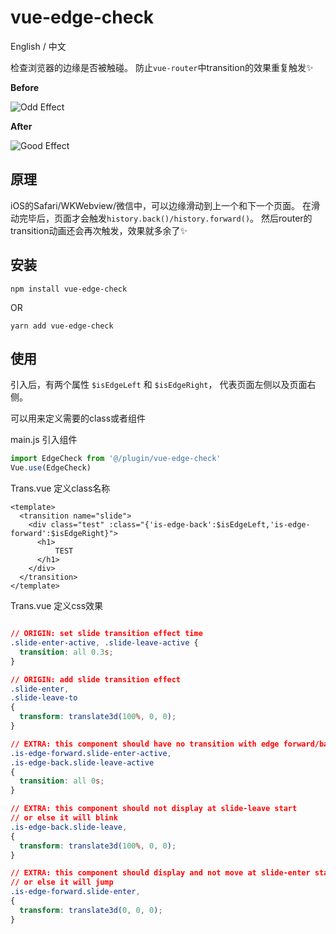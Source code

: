 # vue-edge-check

English / 中文

检查浏览器的边缘是否被触碰。
防止`vue-router`中transition的效果重复触发:sparkles:

**Before**

![Odd Effect](https://user-images.githubusercontent.com/579129/34886679-be522206-f7fe-11e7-8ba9-79c7b486a4cc.gif)

**After**

![Good Effect](https://user-images.githubusercontent.com/579129/34886822-58fa617e-f7ff-11e7-98a6-f287992ea749.gif)

## 原理

iOS的Safari/WKWebview/微信中，可以边缘滑动到上一个和下一个页面。
在滑动完毕后，页面才会触发`history.back()/history.forward()`。
然后router的transition动画还会再次触发，效果就多余了:sparkles:

## 安装

`npm install vue-edge-check`

OR 

`yarn add vue-edge-check`


## 使用

引入后，有两个属性 `$isEdgeLeft` 和 `$isEdgeRight`，
代表页面左侧以及页面右侧。

可以用来定义需要的class或者组件

main.js 引入组件
````javascript
import EdgeCheck from '@/plugin/vue-edge-check'
Vue.use(EdgeCheck)
````

Trans.vue 定义class名称
````vue
<template>
  <transition name="slide">
    <div class="test" :class="{'is-edge-back':$isEdgeLeft,'is-edge-forward':$isEdgeRight}">
      <h1>
          TEST
      </h1>
    </div>
  </transition>
</template>
````


Trans.vue 定义css效果
````css

// ORIGIN: set slide transition effect time
.slide-enter-active, .slide-leave-active {
  transition: all 0.3s;
}

// ORIGIN: add slide transition effect
.slide-enter,
.slide-leave-to
{
  transform: translate3d(100%, 0, 0);
}

// EXTRA: this component should have no transition with edge forward/back
.is-edge-forward.slide-enter-active,
.is-edge-back.slide-leave-active
{
  transition: all 0s;
}

// EXTRA: this component should not display at slide-leave start
// or else it will blink
.is-edge-back.slide-leave,
{
  transform: translate3d(100%, 0, 0);
}

// EXTRA: this component should display and not move at slide-enter start
// or else it will jump
.is-edge-forward.slide-enter,
{
  transform: translate3d(0, 0, 0);
}

````


